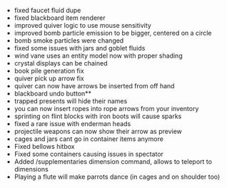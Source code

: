 - fixed faucet fluid dupe
- fixed blackboard item renderer
- improved quiver logic to use mouse sensitivity
- improved bomb particle emission to be bigger, centered on a circle
- bomb smoke particles were changed
- fixed some issues with jars and goblet fluids
- wind vane uses an entity model now with proper shading
- crystal displays can be chained
- book pile generation fix
- quiver pick up arrow fix
- quiver can now have arrows be inserted from off hand
- blackboard undo button**
- trapped presents will hide their names
- you can now insert ropes into rope arrows from your inventory
- sprinting on flint blocks with iron boots will cause sparks
- fixed a rare issue with enderman heads
- projectile weapons can now show their arrow as preview
- cages and jars cant go in container items anymore
- Fixed bellows hitbox
- Fixed some containers causing issues in spectator
- Added /supplementaries dimension command, allows to teleport to dimensions
- Playing a flute will make parrots dance (in cages and on shoulder too)